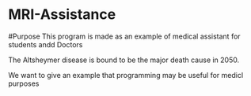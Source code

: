 # MRI-Assistance


#Purpose 
This program is made as an example of medical assistant for students andd Doctors

The Altsheymer disease is bound to be the major death cause in 2050.

We want to give an example that programming may be useful for medicl purposes

